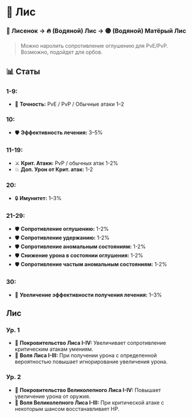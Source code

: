 # 🦊 Лис  
### 🐣 Лисенок → 🔥 (Водяной) Лис → 🟣 (Водяной) Матёрый Лис  
> Можно наролить сопротивление оглушению для PvE/PvP. Возможно, подойдет для орбов.



## 📊 **Статы**

### **1-9:**  
- 🎯 **Точность:** PvE / PvP / Обычные атаки 1–2  

### **10:**  
- 🛡️ **Эффективность лечения:** 3–5%  

### **11-19:**  
- ⚔️ **Крит. Атаки:** PvP / обычных атак 1-2%  
- 💥 **Доп. Урон от Крит. атак:** 1-2  

### **20:**  
- 🔒 **Имунитет:** 1–3%  

### **21-29:**  
- 🛡️ **Сопротивление оглушению:** 1-2%  
- 🛡️ **Сопротивление удержанию:** 1-2%  
- 🛡️ **Сопротивление аномальным состояниям:** 1-2%  
- 🛡️ **Снижение урона в состоянии оглушения:** 1-2%  
- 🛡️ **Сопротивление частым аномальным состояниям:** 1-2%  

### **30:**  
- 💪 **Увеличение эффективности получения лечения:** 1–3%



## **Лис**  

### **Ур. 1**  
- 🦊 **Покровительство Лиса I-IV:** Увеличивает сопротивление критическим атакам умениям.  
- 🔋 **Воля Лиса I-III:** При получении урона с определенной вероятностью повышает игнорирование увеличения урона.

### **Ур. 2**  
- 🦸 **Покровительство Великолепного Лиса I-IV:** Повышает увеличение урона от оружия.  
- 💖 **Воля Великолепного Лиса I-III:** При критической атаке с некоторым шансом восстанавливает HP.
